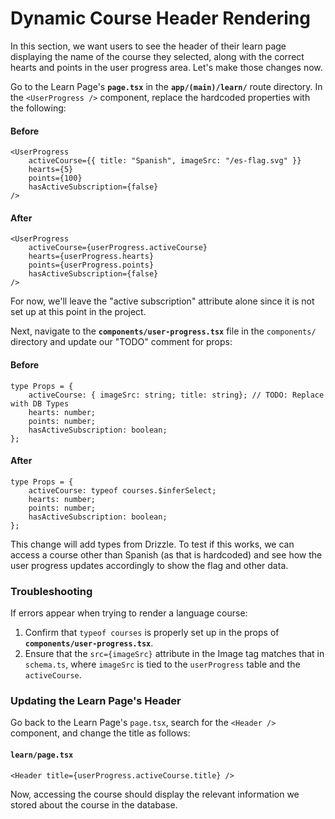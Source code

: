 # Dynamic Course Header Rendering

In this section, we want users to see the header of their learn page displaying the name of the course they selected, along with the correct hearts and points in the user progress area. Let's make those changes now.

Go to the Learn Page's **`page.tsx`** in the **`app/(main)/learn/`** route directory. In the `<UserProgress />` component, replace the hardcoded properties with the following:

#### Before

```tsx
<UserProgress
    activeCourse={{ title: "Spanish", imageSrc: "/es-flag.svg" }}
    hearts={5}
    points={100}
    hasActiveSubscription={false}
/>
```

#### After

```tsx
<UserProgress
    activeCourse={userProgress.activeCourse}
    hearts={userProgress.hearts}
    points={userProgress.points}
    hasActiveSubscription={false}
/>
```

For now, we'll leave the "active subscription" attribute alone since it is not set up at this point in the project.

Next, navigate to the **`components/user-progress.tsx`** file in the `components/` directory and update our "TODO" comment for props:

#### Before

```tsx
type Props = {
    activeCourse: { imageSrc: string; title: string}; // TODO: Replace with DB Types
    hearts: number;
    points: number;
    hasActiveSubscription: boolean;
};
```

#### After

```tsx
type Props = {
    activeCourse: typeof courses.$inferSelect;
    hearts: number;
    points: number;
    hasActiveSubscription: boolean;
};
```

This change will add types from Drizzle. To test if this works, we can access a course other than Spanish (as that is hardcoded) and see how the user progress updates accordingly to show the flag and other data.

### Troubleshooting

If errors appear when trying to render a language course:

1. Confirm that `typeof courses` is properly set up in the props of **`components/user-progress.tsx`**.
2. Ensure that the `src={imageSrc}` attribute in the Image tag matches that in `schema.ts`, where `imageSrc` is tied to the `userProgress` table and the `activeCourse`.

### Updating the Learn Page's Header

Go back to the Learn Page's `page.tsx`, search for the `<Header />` component, and change the title as follows:

#### `learn/page.tsx`

```tsx
<Header title={userProgress.activeCourse.title} />
```

Now, accessing the course should display the relevant information we stored about the course in the database.
